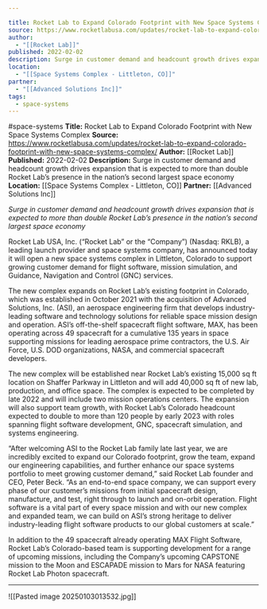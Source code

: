 ```yaml
---

title: Rocket Lab to Expand Colorado Footprint with New Space Systems Complex 
source: https://www.rocketlabusa.com/updates/rocket-lab-to-expand-colorado-footprint-with-new-space-systems-complex/
author:
  - "[[Rocket Lab]]"
published: 2022-02-02
description: Surge in customer demand and headcount growth drives expansion that is expected to more than double Rocket Lab’s presence in the nation’s second largest space economy
location:
  - "[[Space Systems Complex - Littleton, CO]]"
partner:
  - "[[Advanced Solutions Inc]]"
tags:
  - space-systems
---
```


#space-systems
**Title:** Rocket Lab to Expand Colorado Footprint with New Space Systems Complex
**Source:** https://www.rocketlabusa.com/updates/rocket-lab-to-expand-colorado-footprint-with-new-space-systems-complex/
**Author:** [[Rocket Lab]]
**Published:** 2022-02-02
**Description:** Surge in customer demand and headcount growth drives expansion that is expected to more than double Rocket Lab’s presence in the nation’s second largest space economy
**Location:** [[Space Systems Complex - Littleton, CO]]
**Partner:** [[Advanced Solutions Inc]]

*Surge in customer demand and headcount growth drives expansion that is expected to more than double Rocket Lab’s presence in the nation’s second largest space economy*

Rocket Lab USA, Inc. (“Rocket Lab” or the “Company”) (Nasdaq: RKLB), a leading launch provider and space systems company, has announced today it will open a new space systems complex in Littleton, Colorado to support growing customer demand for flight software, mission simulation, and Guidance, Navigation and Control (GNC) services.

The new complex expands on Rocket Lab’s existing footprint in Colorado, which was established in October 2021 with the acquisition of Advanced Solutions, Inc. (ASI), an aerospace engineering firm that develops industry-leading software and technology solutions for reliable space mission design and operation. ASI’s off-the-shelf spacecraft flight software, MAX, has been operating across 49 spacecraft for a cumulative 135 years in space supporting missions for leading aerospace prime contractors, the U.S. Air Force, U.S. DOD organizations, NASA, and commercial spacecraft developers.

The new complex will be established near Rocket Lab’s existing 15,000 sq ft location on Shaffer Parkway in Littleton and will add 40,000 sq ft of new lab, production, and office space. The complex is expected to be completed by late 2022 and will include two mission operations centers. The expansion will also support team growth, with Rocket Lab’s Colorado headcount expected to double to more than 120 people by early 2023 with roles spanning flight software development, GNC, spacecraft simulation, and systems engineering.

“After welcoming ASI to the Rocket Lab family late last year, we are incredibly excited to expand our Colorado footprint, grow the team, expand our engineering capabilities, and further enhance our space systems portfolio to meet growing customer demand,” said Rocket Lab founder and CEO, Peter Beck. “As an end-to-end space company, we can support every phase of our customer’s missions from initial spacecraft design, manufacture, and test, right through to launch and on-orbit operation. Flight software is a vital part of every space mission and with our new complex and expanded team, we can build on ASI’s strong heritage to deliver industry-leading flight software products to our global customers at scale.”

In addition to the 49 spacecraft already operating MAX Flight Software, Rocket Lab’s Colorado-based team is supporting development for a range of upcoming missions, including the Company’s upcoming CAPSTONE mission to the Moon and ESCAPADE mission to Mars for NASA featuring Rocket Lab Photon spacecraft.

---

![[Pasted image 20250103013532.jpg]]